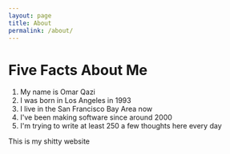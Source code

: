 ```yaml
---
layout: page
title: About
permalink: /about/
---
```


# Five Facts About Me

1. My name is Omar Qazi
2. I was born in Los Angeles in 1993
3. I live in the San Francisco Bay Area now
4. I've been making software since around 2000
5. I'm trying to write at least 250 a few thoughts here every day

This is my shitty website